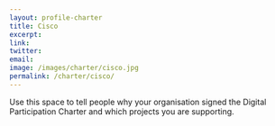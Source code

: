 ```yaml
---
layout: profile-charter
title: Cisco
excerpt: 
link: 
twitter: 
email: 
image: /images/charter/cisco.jpg
permalink: /charter/cisco/
---
```


Use this space to tell people why your organisation signed the Digital Participation Charter and which projects you are supporting.